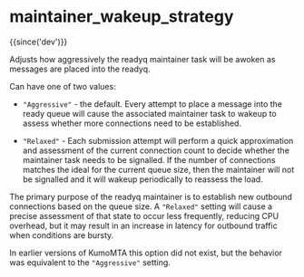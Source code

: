 # maintainer_wakeup_strategy

{{since('dev')}}

Adjusts how aggressively the readyq maintainer task will be awoken
as messages are placed into the readyq.

Can have one of two values:

 * `"Aggressive"` - the default. Every attempt to place a message into the
   ready queue will cause the associated maintainer task to wakeup to assess
   whether more connections need to be established.

 * `"Relaxed"` - Each submission attempt will perform a quick approximation
   and assessment of the current connection count to decide whether the
   maintainer task needs to be signalled.  If the number of connections
   matches the ideal for the current queue size, then the maintainer will
   not be signalled and it will wakeup periodically to reassess the
   load.

The primary purpose of the readyq maintainer is to establish new outbound
connections based on the queue size.  A `"Relaxed"` setting will cause
a precise assessment of that state to occur less frequently, reducing
CPU overhead, but it may result in an increase in latency for
outbound traffic when conditions are bursty.

In earlier versions of KumoMTA this option did not exist, but the
behavior was equivalent to the `"Aggressive"` setting.


